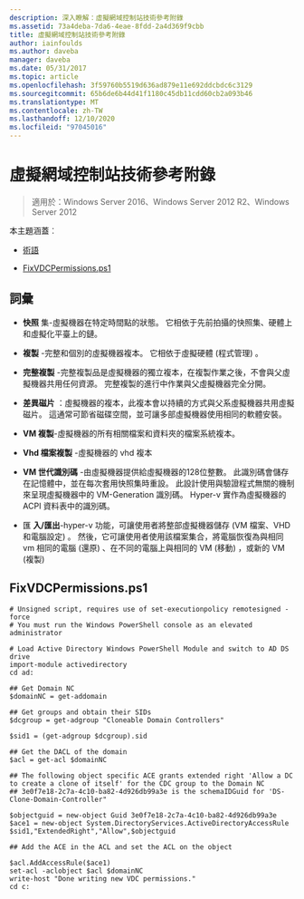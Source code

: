 ```yaml
---
description: 深入瞭解：虛擬網域控制站技術參考附錄
ms.assetid: 73a4deba-7da6-4eae-8fdd-2a4d369f9cbb
title: 虛擬網域控制站技術參考附錄
author: iainfoulds
ms.author: daveba
manager: daveba
ms.date: 05/31/2017
ms.topic: article
ms.openlocfilehash: 3f59760b5519d636ad879e11e692ddcbdc6c3129
ms.sourcegitcommit: 65b6de6b44d41f1180c45db11cdd60cb2a093b46
ms.translationtype: MT
ms.contentlocale: zh-TW
ms.lasthandoff: 12/10/2020
ms.locfileid: "97045016"
---
```

# <a name="virtualized-domain-controller-technical-reference-appendix"></a>虛擬網域控制站技術參考附錄

>適用於：Windows Server 2016、Windows Server 2012 R2、Windows Server 2012

本主題涵蓋︰

-   [術語](../../../ad-ds/reference/virtual-dc/../../../ad-ds/reference/virtual-dc/Virtualized-Domain-Controller-Technical-Reference-Appendix.md#BKMK_Terms)

-   [FixVDCPermissions.ps1](../../../ad-ds/reference/virtual-dc/../../../ad-ds/reference/virtual-dc/Virtualized-Domain-Controller-Technical-Reference-Appendix.md#BKMK_FixPDCPerms)

## <a name="terminology"></a><a name="BKMK_Terms"></a>詞彙

-   **快照** 集-虛擬機器在特定時間點的狀態。 它相依于先前拍攝的快照集、硬體上和虛擬化平臺上的鏈。

-   **複製** -完整和個別的虛擬機器複本。 它相依于虛擬硬體 (程式管理) 。

-   **完整複製** -完整複製品是虛擬機器的獨立複本，在複製作業之後，不會與父虛擬機器共用任何資源。 完整複製的進行中作業與父虛擬機器完全分開。

-   **差異磁片** ：虛擬機器的複本，此複本會以持續的方式與父系虛擬機器共用虛擬磁片。 這通常可節省磁碟空間，並可讓多部虛擬機器使用相同的軟體安裝。

-   **VM 複製**-虛擬機器的所有相關檔案和資料夾的檔案系統複本。

-   **Vhd 檔案複製** -虛擬機器的 vhd 複本

-   **VM 世代識別碼** -由虛擬機器提供給虛擬機器的128位整數。 此識別碼會儲存在記憶體中，並在每次套用快照集時重設。 此設計使用與驗證程式無關的機制來呈現虛擬機器中的 VM-Generation 識別碼。 Hyper-v 實作為虛擬機器的 ACPI 資料表中的識別碼。

-   匯 **入/匯出**-hyper-v 功能，可讓使用者將整部虛擬機器儲存 (VM 檔案、VHD 和電腦設定) 。 然後，它可讓使用者使用該檔案集合，將電腦恢復為與相同 vm 相同的電腦 (還原) 、在不同的電腦上與相同的 VM (移動) ，或新的 VM (複製) 

## <a name="fixvdcpermissionsps1"></a><a name="BKMK_FixPDCPerms"></a>FixVDCPermissions.ps1

```
# Unsigned script, requires use of set-executionpolicy remotesigned -force
# You must run the Windows PowerShell console as an elevated administrator

# Load Active Directory Windows PowerShell Module and switch to AD DS drive
import-module activedirectory
cd ad:

## Get Domain NC
$domainNC = get-addomain

## Get groups and obtain their SIDs
$dcgroup = get-adgroup "Cloneable Domain Controllers"

$sid1 = (get-adgroup $dcgroup).sid

## Get the DACL of the domain
$acl = get-acl $domainNC

## The following object specific ACE grants extended right 'Allow a DC to create a clone of itself' for the CDC group to the Domain NC
## 3e0f7e18-2c7a-4c10-ba82-4d926db99a3e is the schemaIDGuid for 'DS-Clone-Domain-Controller"

$objectguid = new-object Guid 3e0f7e18-2c7a-4c10-ba82-4d926db99a3e
$ace1 = new-object System.DirectoryServices.ActiveDirectoryAccessRule $sid1,"ExtendedRight","Allow",$objectguid

## Add the ACE in the ACL and set the ACL on the object

$acl.AddAccessRule($ace1)
set-acl -aclobject $acl $domainNC
write-host "Done writing new VDC permissions."
cd c:
```




